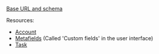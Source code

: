 [Base URL and schema](base.md)

Resources:

- [Account](account.md)
- [Metafields](metafields.md) (Called 'Custom fields' in the user interface)
- [Task](task.md)
